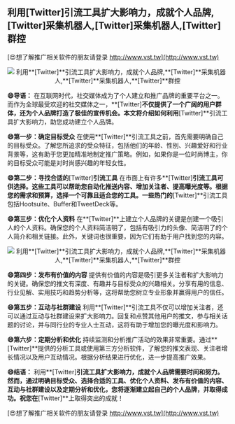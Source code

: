 ## **利用**[Twitter]**引流工具扩大影响力，成就个人品牌,**[Twitter]**采集机器人,**[Twitter]**采集机器人,**[Twitter]**群控**

[😍想了解推广相关软件的朋友请登录 http://www.vst.tw](http://www.vst.tw)

 <center><img src="https://vst.tw/MP4/tuiguang/png/4.png" alt="利用**[Twitter]**引流工具扩大影响力，成就个人品牌,**[Twitter]**采集机器人,**[Twitter]**采集机器人,**[Twitter]**群控"></center>

**😄导语：**
在互联网时代，社交媒体成为了个人建立和推广品牌的重要平台之一。而作为全球最受欢迎的社交媒体之一，**[Twitter]**不仅提供了一个广阔的用户群体，还为个人品牌打造了极佳的宣传机会。本文将介绍如何利用**[Twitter]**引流工具扩大影响力，助您成功建立个人品牌。

**😄第一步：确定目标受众**
在使用**[Twitter]**引流工具之前，首先需要明确自己的目标受众。了解您所追求的受众特征，包括他们的年龄、性别、兴趣爱好和行业背景等，这有助于您更加精准地制定推广策略。例如，如果你是一位时尚博主，你的目标受众可能是对时尚感兴趣的年轻女性。

**😄第二步：寻找合适的**[Twitter]**引流工具**
在市面上有许多**[Twitter]**引流工具可供选择。这些工具可以帮助您自动化推送内容、增加关注者、提高曝光度等。根据您的需求和预算，选择一个可靠且适合您的工具。一些热门的**[Twitter]**引流工具包括Hootsuite、Buffer和TweetDeck等。

**😄第三步：优化个人资料**
在**[Twitter]**上建立个人品牌的关键是创建一个吸引人的个人资料。确保您的个人资料简洁明了，包括有吸引力的头像、简洁明了的个人简介和相关链接。此外，关键词也很重要，因为它们有助于用户找到您的内容。

 <center><img src="https://vst.tw/MP4/tuiguang/png/0.png" alt="利用**[Twitter]**引流工具扩大影响力，成就个人品牌,**[Twitter]**采集机器人,**[Twitter]**采集机器人,**[Twitter]**群控"></center>

**😄第四步：发布有价值的内容**
提供有价值的内容是吸引更多关注者和扩大影响力的关键。确保您的推文有深度、有趣并与目标受众的兴趣相关。分享有用的信息、行业见解、实用技巧和趋势分析等，这将帮助您树立专业形象并赢得用户的信任。

**😄第五步：互动与社群建设**
利用**[Twitter]**引流工具不仅可以增加关注者，还可以通过互动与社群建设来扩大影响力。回复和点赞其他用户的推文，参与相关话题的讨论，并与同行业的专业人士互动，这将有助于增加您的曝光度和影响力。

**😄第六步：定期分析和优化**
持续监测和分析推广活动的效果非常重要。通过**[Twitter]**提供的分析工具或使用第三方分析软件，了解您的推文表现、关注者增长情况以及用户互动情况。根据分析结果进行优化，进一步提高推广效果。

**😄结语：**
利用**[Twitter]**引流工具扩大影响力，成就个人品牌需要时间和努力。然而，通过明确目标受众、选择合适的工具、优化个人资料、发布有价值的内容、互动与社群建设以及定期分析和优化，您将逐渐建立起自己的个人品牌，并取得成功。祝您在**[Twitter]**上取得突出的成就！

[😍想了解推广相关软件的朋友请登录 http://www.vst.tw](http://www.vst.tw)



